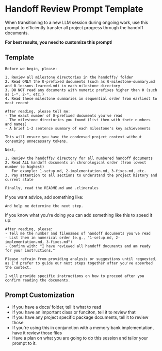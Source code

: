 # Handoff Review Prompt Template

When transitioning to a new LLM session during ongoing work, use this prompt to efficiently transfer all project progress through the handoff documents. 

**For best results, you need to customize this prompt!**


## Template

```
Before we begin, please:

1. Review all milestone directories in the handoffs/ folder
2. Read ONLY the 0-prefixed documents (such as 0-milestone-summary.md and 0-lessons-learned.md) in each milestone directory
3. DO NOT read any documents with numeric prefixes higher than 0 (such as 1-*, 2-*, etc.)
4. Read these milestone summaries in sequential order from earliest to most recent

After reading, please tell me:
- The exact number of 0-prefixed documents you've read
- The milestone directories you found (list them with their numbers and names)
- A brief 1-2 sentence summary of each milestone's key achievements

This will ensure you have the condensed project context without consuming unnecessary tokens.

Next, 

1. Review the handoffs/ directory for all numbered handoff documents
2. Read ALL handoff documents in chronological order (from lowest number to highest)
   For example: 1-setup.md, 2-implementation.md, 3-fixes.md, etc.
3. Pay attention to all sections to understand the project history and current state

Finally, read the README.md and .clinerules
```

If you want advice, add something like: 

```
And help me determine the next step.
```

If you know what you're doing you can add something like this to speed it up:

```
After reading, please:
- Tell me the number and filenames of handoff documents you've read
- List them in numerical order (e.g., "1-setup.md, 2-implementation.md, 3-fixes.md")
- Confirm with: "I have reviewed all handoff documents and am ready for your instructions."

Please refrain from providing analysis or suggestions until requested, as I'd prefer to guide our next steps together after you've absorbed the context.

I will provide specific instructions on how to proceed after you confirm reading the documents.
```

## Prompt Customization

- If you have a docs/ folder, tell it what to read
- If you have an important class or funciton, tell it to review that
- If you have any project specific package documents, tell it to review those
- If you're using this in conjunction with a memory bank implementation, have it review those files
- Have a plan on what you are going to do this session and tailor your prompt to it. 
